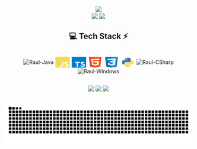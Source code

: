 <div align="center">
  <img src="https://github-readme-stats.vercel.app/api?username=raaulreis&theme=aura&hide_border=true&include_all_commits=true&count_private=true" width="55%" /> </br>
  <img src="https://github-readme-streak-stats.herokuapp.com/?user=raaulreis&theme=aura&hide_border=true" width="50%" />
  <img src="https://github-readme-stats.vercel.app/api/top-langs/?username=raaulreis&theme=aura&hide_border=true&include_all_commits=true&count_private=true&layout=compact" width="36%" /> </br>
</div>



<div align="center">
  
## 💻 Tech Stack ⚡
  
<div style="display: inline_block"><br>
  <img align="center" alt="Raul-Java" height="42" width="40" src="https://cdn.jsdelivr.net/gh/devicons/devicon/icons/java/java-original.svg">
  <img align="center" alt="Raul-Js" height="30" width="40" src="https://raw.githubusercontent.com/devicons/devicon/master/icons/javascript/javascript-plain.svg">
  <img align="center" alt="Raul-Ts" height="30" width="40" src="https://raw.githubusercontent.com/devicons/devicon/master/icons/typescript/typescript-plain.svg">
  <img align="center" alt="Raul-HTML" height="30" width="40" src="https://raw.githubusercontent.com/devicons/devicon/master/icons/html5/html5-original.svg">
  <img align="center" alt="Raul-CSS" height="30" width="40" src="https://raw.githubusercontent.com/devicons/devicon/master/icons/css3/css3-original.svg">
  <img align="center" alt="Raul-Python" height="30" width="40" src="https://raw.githubusercontent.com/devicons/devicon/master/icons/python/python-original.svg">
  <img align="center" alt="Raul-CSharp" height="30" width="40" src="https://cdn.jsdelivr.net/gh/devicons/devicon@latest/icons/csharp/csharp-original.svg" />
  <img align="center" alt="Raul-Windows" height="30" width="40" src="https://cdn.jsdelivr.net/gh/devicons/devicon@latest/icons/windows11/windows11-original.svg" /></a>

</div>
  
  ##
 
<div> 
  <a href="https://instagram.com/raaulreis" target="_blank"><img src="https://img.shields.io/badge/-Instagram-%23E4405F?style=for-the-badge&logo=instagram&logoColor=white" target="_blank"></a>
  <a href = "mailto:raaulreis27@gmail.com"><img src="https://img.shields.io/badge/-Gmail-%23333?style=for-the-badge&logo=gmail&logoColor=white" target="_blank"></a>
  <a href="https://www.linkedin.com/in/raul-reis7/" target="_blank"><img src="https://img.shields.io/badge/-LinkedIn-%230077B5?style=for-the-badge&logo=linkedin&logoColor=white" target="_blank"></a> 
  
</div>

  ##

<div align="center">


![snake gif](./dist/github-snake-dark.svg?palette=github-dark)
</div>
